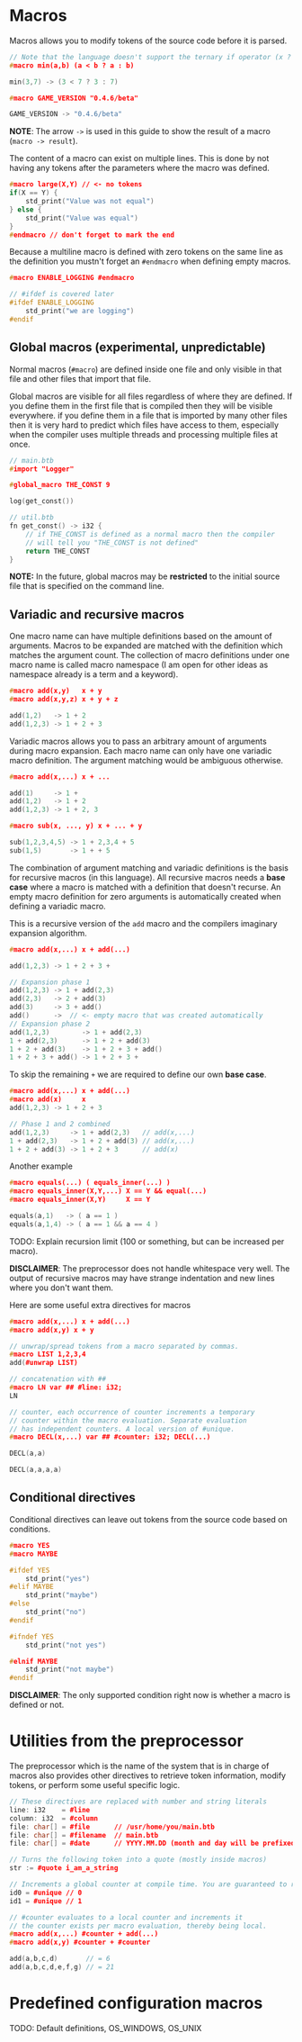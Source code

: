 # Macros
Macros allows you to modify tokens of the source code before it is parsed.

```c++
// Note that the language doesn't support the ternary if operator (x ? y : z).
#macro min(a,b) (a < b ? a : b)

min(3,7) -> (3 < 7 ? 3 : 7)

#macro GAME_VERSION "0.4.6/beta"

GAME_VERSION -> "0.4.6/beta"
```

**NOTE**: The arrow `->` is used in this guide to show the result of a macro (`macro -> result`).

The content of a macro can exist on multiple lines. This is done by not having any tokens after the parameters where the macro was defined.
```c++
#macro large(X,Y) // <- no tokens
if(X == Y) {
    std_print("Value was not equal")
} else {
    std_print("Value was equal")
}
#endmacro // don't forget to mark the end
```
Because a multiline macro is defined with zero tokens on the same line as the definition you mustn't forget an `#endmacro` when defining empty macros.
```c++
#macro ENABLE_LOGGING #endmacro

// #ifdef is covered later
#ifdef ENABLE_LOGGING
    std_print("we are logging")
#endif
```

## Global macros (experimental, unpredictable)
Normal macros (`#macro`) are defined inside one file and only visible in that file and other files that import that file.

Global macros are visible for all files regardless of where they are defined. If you define them in the first file that is compiled then they will be visible everywhere. if you define them in a file that is imported by many other files then it is very hard to predict which files have access to them, especially when the compiler uses multiple threads and processing multiple files at once.

```c++
// main.btb
#import "Logger"

#global_macro THE_CONST 9

log(get_const())

// util.btb
fn get_const() -> i32 {
    // if THE_CONST is defined as a normal macro then the compiler
    // will tell you "THE_CONST is not defined"
    return THE_CONST
}
```

**NOTE:** In the future, global macros may be **restricted** to the initial source file that is specified on the command line.


## Variadic and recursive macros
One macro name can have multiple definitions based on the amount of arguments. Macros to be expanded are matched with the definition which matches the argument count. The collection of macro definitions under one macro name is called macro namespace (I am open for other ideas as namespace already is a term and a keyword).
```c++
#macro add(x,y)   x + y
#macro add(x,y,z) x + y + z

add(1,2)   -> 1 + 2
add(1,2,3) -> 1 + 2 + 3
```
Variadic macros allows you to pass an arbitrary amount of arguments during macro expansion. Each macro name can only have one variadic macro definition. The argument matching would be ambiguous otherwise.
```c++
#macro add(x,...) x + ...

add(1)     -> 1 +
add(1,2)   -> 1 + 2
add(1,2,3) -> 1 + 2, 3

#macro sub(x, ..., y) x + ... + y

sub(1,2,3,4,5) -> 1 + 2,3,4 + 5
sub(1,5)       -> 1 + + 5
```
The combination of argument matching and variadic definitions is the basis for recursive macros (in this language). All recursive macros needs a **base case** where a macro is matched with a definition that doesn't recurse. An empty macro definition for zero arguments is automatically created when defining a variadic macro.

This is a recursive version of the `add` macro and the compilers imaginary expansion algorithm.
```c++
#macro add(x,...) x + add(...)

add(1,2,3) -> 1 + 2 + 3 +

// Expansion phase 1
add(1,2,3) -> 1 + add(2,3)
add(2,3)   -> 2 + add(3)
add(3)     -> 3 + add()
add()      ->  // <- empty macro that was created automatically
// Expansion phase 2
add(1,2,3)        -> 1 + add(2,3)
1 + add(2,3)      -> 1 + 2 + add(3)
1 + 2 + add(3)    -> 1 + 2 + 3 + add()
1 + 2 + 3 + add() -> 1 + 2 + 3 +
```

To skip the remaining `+` we are required to define our own **base case**.
```c++
#macro add(x,...) x + add(...)
#macro add(x)     x
add(1,2,3) -> 1 + 2 + 3

// Phase 1 and 2 combined
add(1,2,3)     -> 1 + add(2,3)   // add(x,...)
1 + add(2,3)   -> 1 + 2 + add(3) // add(x,...)
1 + 2 + add(3) -> 1 + 2 + 3      // add(x)
```

Another example
```c++
#macro equals(...) ( equals_inner(...) )
#macro equals_inner(X,Y,...) X == Y && equal(...)
#macro equals_inner(X,Y)     X == Y

equals(a,1)   -> ( a == 1 )
equals(a,1,4) -> ( a == 1 && a == 4 )
```

TODO: Explain recursion limit (100 or something, but can be increased per macro).

**DISCLAIMER**: The preprocessor does not handle whitespace very well. The output of recursive macros may have strange indentation and new lines where you don't want them.

Here are some useful extra directives for macros
```c++
#macro add(x,...) x + add(...)
#macro add(x,y) x + y

// unwrap/spread tokens from a macro separated by commas.
#macro LIST 1,2,3,4
add(#unwrap LIST)

// concatenation with ##
#macro LN var ## #line: i32;
LN

// counter, each occurrence of counter increments a temporary
// counter within the macro evaluation. Separate evaluation
// has independent counters. A local version of #unique.
#macro DECL(x,...) var ## #counter: i32; DECL(...)

DECL(a,a)

DECL(a,a,a,a)
```

## Conditional directives
Conditional directives can leave out tokens from the source code based on conditions.
```c++
#macro YES
#macro MAYBE

#ifdef YES
    std_print("yes")
#elif MAYBE
    std_print("maybe")
#else
    std_print("no")
#endif

#ifndef YES
    std_print("not yes")

#elnif MAYBE
    std_print("not maybe")
#endif
```

**DISCLAIMER**: The only supported condition right now is whether a macro is defined or not.

# Utilities from the preprocessor
The preprocessor which is the name of the system that is in charge of macros also provides other directives to retrieve token information, modify tokens, or perform some useful specific logic.
```c++
// These directives are replaced with number and string literals
line: i32    = #line
column: i32  = #column
file: char[] = #file      // /usr/home/you/main.btb
file: char[] = #filename  // main.btb
file: char[] = #date      // YYYY.MM.DD (month and day will be prefixed with zero when necessary)

// Turns the following token into a quote (mostly inside macros)
str := #quote i_am_a_string

// Increments a global counter at compile time. You are guaranteed to receive a unique unsigned 32-bit integer.
id0 = #unique // 0
id1 = #unique // 1

// #counter evaluates to a local counter and increments it
// the counter exists per macro evaluation, thereby being local.
#macro add(x,...) #counter + add(...)
#macro add(x,y) #counter + #counter

add(a,b,c,d)       // = 6
add(a,b,c,d,e,f,g) // = 21
```

# Predefined configuration macros

TODO: Default definitions, OS_WINDOWS, OS_UNIX

